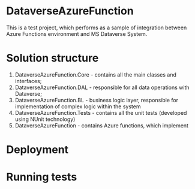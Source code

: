 # DataverseAzureFunction
This is a test project, which performs as a sample of integration between Azure Functions environment and MS Dataverse System. 

# Solution structure
1. DataverseAzureFunction.Core - contains all the main classes and interfaces;
2. DataverseAzureFunction.DAL - responsible for all data operations with Dataverse;
3. DataverseAzureFunction.BL - business logic layer, responsible for implementation of complex logic within the system
4. DataverseAzureFunction.Tests - contains all the unit tests (developed using NUnit technology)
5. DataverseAzureFunction - contains Azure functions, which implement 

# Deployment

# Running tests
